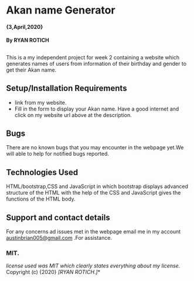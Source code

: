 # Akan name Generator
#### {3,April,2020}
#### By **RYAN ROTICH**
##
This is a my independent project for week 2 containing a website which generates names of users from information of their birthday and gender to get their Akan name.
## Setup/Installation Requirements
* link from my website.
* Fill in the form to display your Akan name.
Have a good internet and click on my website url above at the description.
## Bugs
There are no known bugs that you may encounter in the webpage yet.We will able to help for notified bugs reported.
## Technologies Used
HTML/bootstrap,CSS and JavaScript in which bootstrap displays advanced structure of the HTML with the help of the CSS and JavaScript gives the functions of the HTML body.
## Support and contact details
For any concerns ad issues met in the webpage email me in my account austinbrian005@gmail.com .For assistance.
### MIT.
*license used was MIT which clearly states everything about my license.*
Copyright (c) {2020} *[RYAN ROTICH.]**
